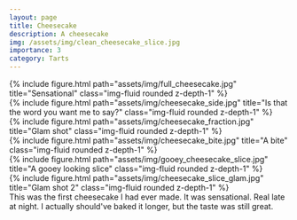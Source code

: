 ```yaml
---
layout: page
title: Cheesecake
description: A cheesecake
img: /assets/img/clean_cheesecake_slice.jpg
importance: 3
category: Tarts
---
```

<div class="row">
    <div class="col-sm mt-3 mt-md-0">
        {% include figure.html path="assets/img/full_cheesecake.jpg" title="Sensational" class="img-fluid rounded z-depth-1" %}
    </div>
    <div class="col-sm mt-3 mt-md-0">
        {% include figure.html path="assets/img/cheesecake_side.jpg" title="Is that the word you want me to say?" class="img-fluid rounded z-depth-1" %}
    </div>
</div>
<div class="row">
    <div class="col-sm mt-3 mt-md-0">
        {% include figure.html path="assets/img/cheesecake_fraction.jpg" title="Glam shot" class="img-fluid rounded z-depth-1" %}
    </div>
    <div class="col-sm mt-3 mt-md-0">
        {% include figure.html path="assets/img/cheesecake_bite.jpg" title="A bite" class="img-fluid rounded z-depth-1" %}
    </div>
    <div class="col-sm mt-3 mt-md-0">
        {% include figure.html path="assets/img/gooey_cheesecake_slice.jpg" title="A gooey looking slice" class="img-fluid rounded z-depth-1" %}
    </div>
    <div class="col-sm mt-3 mt-md-0">
        {% include figure.html path="assets/img/cheesecake_slice_glam.jpg" title="Glam shot 2" class="img-fluid rounded z-depth-1" %}
    </div>
</div>
<div class="caption">
    This was the first cheesecake I had ever made. It was sensational. Real late at night.
    I actually should've baked it longer, but the taste was still great.
</div>
